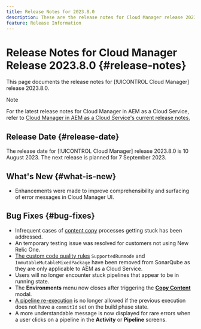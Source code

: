 ```yaml
---
title: Release Notes for 2023.8.0
description: These are the release notes for Cloud Manager release 2023.8.0.
feature: Release Information
---
```


# Release Notes for Cloud Manager Release 2023.8.0 {#release-notes}

This page documents the release notes for [!UICONTROL Cloud Manager] release 2023.8.0.

>[!NOTE]
>
>For the latest release notes for Cloud Manager in AEM as a Cloud Service, refer to [Cloud Manager in AEM as a Cloud Service's current release notes.](https://experienceleague.adobe.com/docs/experience-manager-cloud-service/content/implementing/using-cloud-manager/release-notes-cloud-manager/release-notes-cm-current.html)

## Release Date {#release-date}

The release date for [!UICONTROL Cloud Manager] release 2023.8.0 is 10 August 2023. The next release is planned for 7 September 2023.

## What's New {#what-is-new}

* Enhancements were made to improve comprehensibility and surfacing of error messages in Cloud Manager UI.

## Bug Fixes {#bug-fixes}

* Infrequent cases of [content copy](/help/using/content-copy.md) processes getting stuck has been addressed.
* An temporary testing issue was resolved for customers not using New Relic One.
* [The custom code quality rules](/help/using/custom-code-quality-rules.md) `SupportedRunmode` and `ImmutableMutableMixedPackage` have been removed from SonarQube as they are only applicable to AEM as a Cloud Service.
* Users will no longer encounter stuck pipelines that appear to be in running state.
* The **Environments** menu now closes after triggering the **[Copy Content](/help/using/content-copy.md)** modal.
* [A pipeline re-execution](/help/using/code-deployment.md#reexecute-deployment) is no longer allowed if the previous execution does not have a `commitId` set on the build phase state.
* A more understandable message is now displayed for rare errors when a user clicks on a pipeline in the **Activity** or **Pipeline** screens.
